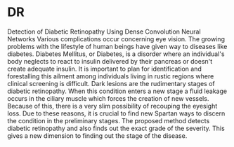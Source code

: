 # DR
Detection of Diabetic Retinopathy Using Dense Convolution Neural Networks
Various complications occur concerning eye vision. The growing problems with the lifestyle of human beings have given way to diseases like diabetes. Diabetes Mellitus, or Diabetes, is a disorder where an individual's body neglects to react to insulin delivered by their pancreas or doesn't create adequate insulin. It is important to plan for identification and forestalling this ailment among individuals living in rustic regions where clinical screening is difficult. Dark lesions are the rudimentary stages of diabetic retinopathy. When this condition enters a new stage a fluid leakage occurs in the ciliary muscle which forces the creation of new vessels. Because of this, there is a very slim possibility of recouping the eyesight loss. Due to these reasons, it is crucial to find new Spartan ways to discern the condition in the preliminary stages. The proposed method detects diabetic retinopathy and also finds out the exact grade of the severity. This gives a new dimension to finding out the stage of the disease.
